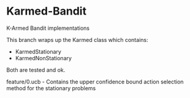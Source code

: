 # Karmed-Bandit
K-Armed Bandit implementations

This branch wraps up the Karmed class which contains:
  - KarmedStationary
  - KarmedNonStationary
  
  Both are tested and ok.
  
  feature/0.ucb
    - Contains the upper confidence bound action selection method for 
      the stationary problems
